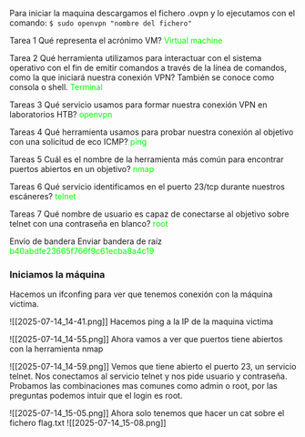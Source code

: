 Para iniciar la maquina descargamos el fichero .ovpn y lo ejecutamos con el comando:
`$ sudo openvpn "nombre del fichero"`

Tarea 1
Qué representa el acrónimo VM?
<span style="color: lime;">Virtual machine</span>

Tarea 2
Qué herramienta utilizamos para interactuar con el sistema operativo con el fin de emitir comandos a través de la línea de comandos, como la que iniciará nuestra conexión VPN? También se conoce como consola o shell.
<span style="color: lime;">Terminal</span>

Tareas 3
Qué servicio usamos para formar nuestra conexión VPN en laboratorios HTB?
<span style="color: lime;">openvpn</span>

Tareas 4
Qué herramienta usamos para probar nuestra conexión al objetivo con una solicitud de eco ICMP?
<span style="color: lime;">ping</span>

Tareas 5
Cuál es el nombre de la herramienta más común para encontrar puertos abiertos en un objetivo?
<span style="color: lime;">nmap</span>

Tareas 6
Qué servicio identificamos en el puerto 23/tcp durante nuestros escáneres?
<span style="color: lime;">telnet</span>

Tareas 7
Qué nombre de usuario es capaz de conectarse al objetivo sobre telnet con una contraseña en blanco?
<span style="color: lime;">root</span>

Envío de bandera
Enviar bandera de raíz
<span style="color: lime;">b40abdfe23665f766f9c61ecba8a4c19</span>

### Iniciamos la máquina
Hacemos un ifconfing para ver que tenemos conexión con la máquina victima.

![[2025-07-14_14-41.png]] 
Hacemos ping a la IP de la maquina victima 

![[2025-07-14_14-55.png]]
Ahora vamos a ver que puertos tiene abiertos con la herramienta nmap

![[2025-07-14_14-59.png]]
Vemos que tiene abierto el puerto 23, un servicio telnet.
Nos conectamos al servicio telnet y nos pide usuario y contraseña.
Probamos las combinaciones mas comunes como admin o root, por las preguntas podemos intuir que el login es root.

![[2025-07-14_15-05.png]]
Ahora solo tenemos que hacer un cat sobre el fichero flag.txt
![[2025-07-14_15-08.png]]
